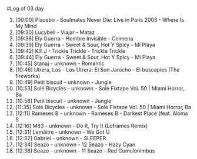 #Log of 03 day

1. [00:00] Placebo - Soulmates Never Die: Live in Paris 2003 - Where Is My Mind
1. [09:30] Lucybell - Viajar - Mataz
1. [09:36] Ely Guerra - Hombre Invisible - Colmena
1. [09:39] Ely Guerra - Sweet & Sour, Hot Y Spicy - Mi Playa
1. [09:42] KIll J - Trickle Trickle - Trickle Trickle
1. [09:44] Ely Guerra - Sweet & Sour, Hot Y Spicy - Mi Playa
1. [10:45] Stanaj - unknown - Romantic
1. [10:46] Utrera, Los - Los Utrera: El Son Jarocho - El buscapies (The fireworks)
1. [10:49] Petit biscuit - unknown - Jungle
1. [10:53] Solé Bicycles - unknown - Solé Fixtape Vol. 50 | Miami Horror, Ba
1. [10:58] Petit biscuit - unknown - Jungle
1. [11:35] Solé Bicycles - unknown - Solé Fixtape Vol. 50 | Miami Horror, Ba
1. [12:11] Rameses B - unknown - Rameses B - Darkest Place (feat. Aloma S
1. [12:16] M83 - unknown - Do It, Try It (Loframes Remix)
1. [12:31] Lemâitre - unknown - We Got U
1. [12:32] Gabriel - unknown - SLEEPER
1. [12:34] Seazo - unknown - 12 Seazo - Hazy Cyan
1. [12:38] Seazo - unknown - 11 Seazo - Red Cumulonimbus
